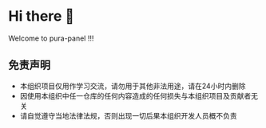 # Hi there 👋

Welcome to pura-panel !!!


## 免责声明
- 本组织项目仅用作学习交流，请勿用于其他非法用途，请在24小时内删除
- 因使用本组织中任一仓库的任何内容造成的任何损失与本组织项目及贡献者无关
- 请自觉遵守当地法律法规，否则出现一切后果本组织开发人员概不负责
